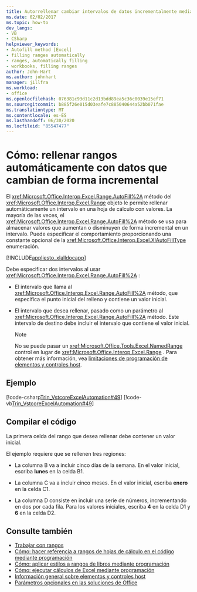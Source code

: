 ```yaml
---
title: Autorrellenar cambiar intervalos de datos incrementalmente mediante programación
ms.date: 02/02/2017
ms.topic: how-to
dev_langs:
- VB
- CSharp
helpviewer_keywords:
- Autofill method [Excel]
- filling ranges automatically
- ranges, automatically filling
- workbooks, filling ranges
author: John-Hart
ms.author: johnhart
manager: jillfra
ms.workload:
- office
ms.openlocfilehash: 076381c93d11c2d13bdd89ea5c36c0039e15ef71
ms.sourcegitcommit: b885f26e015d03eafe7c885040644a52bb071fae
ms.translationtype: MT
ms.contentlocale: es-ES
ms.lasthandoff: 06/30/2020
ms.locfileid: "85547477"
---
```

# <a name="how-to-programmatically-automatically-fill-ranges-with-incrementally-changing-data"></a>Cómo: rellenar rangos automáticamente con datos que cambian de forma incremental
  El <xref:Microsoft.Office.Interop.Excel.Range.AutoFill%2A> método del <xref:Microsoft.Office.Interop.Excel.Range> objeto le permite rellenar automáticamente un intervalo en una hoja de cálculo con valores. La mayoría de las veces, el <xref:Microsoft.Office.Interop.Excel.Range.AutoFill%2A> método se usa para almacenar valores que aumentan o disminuyen de forma incremental en un intervalo. Puede especificar el comportamiento proporcionando una constante opcional de la <xref:Microsoft.Office.Interop.Excel.XlAutoFillType> enumeración.

 [!INCLUDE[appliesto_xlalldocapp](../vsto/includes/appliesto-xlalldocapp-md.md)]

 Debe especificar dos intervalos al usar <xref:Microsoft.Office.Interop.Excel.Range.AutoFill%2A> :

- El intervalo que llama al <xref:Microsoft.Office.Interop.Excel.Range.AutoFill%2A> método, que especifica el punto inicial del relleno y contiene un valor inicial.

- El intervalo que desea rellenar, pasado como un parámetro al <xref:Microsoft.Office.Interop.Excel.Range.AutoFill%2A> método. Este intervalo de destino debe incluir el intervalo que contiene el valor inicial.

    > [!NOTE]
    > No se puede pasar un <xref:Microsoft.Office.Tools.Excel.NamedRange> control en lugar de <xref:Microsoft.Office.Interop.Excel.Range> . Para obtener más información, vea [limitaciones de programación de elementos y controles host](../vsto/programmatic-limitations-of-host-items-and-host-controls.md).

## <a name="example"></a>Ejemplo
 [!code-csharp[Trin_VstcoreExcelAutomation#49](../vsto/codesnippet/CSharp/Trin_VstcoreExcelAutomationCS/Sheet1.cs#49)]
 [!code-vb[Trin_VstcoreExcelAutomation#49](../vsto/codesnippet/VisualBasic/Trin_VstcoreExcelAutomation/Sheet1.vb#49)]

## <a name="compile-the-code"></a>Compilar el código
 La primera celda del rango que desea rellenar debe contener un valor inicial.

 El ejemplo requiere que se rellenen tres regiones:

- La columna B va a incluir cinco días de la semana. En el valor inicial, escriba **lunes** en la celda B1.

- La columna C va a incluir cinco meses. En el valor inicial, escriba **enero** en la celda C1.

- La columna D consiste en incluir una serie de números, incrementando en dos por cada fila. Para los valores iniciales, escriba **4** en la celda D1 y **6** en la celda D2.

## <a name="see-also"></a>Consulte también
- [Trabajar con rangos](../vsto/working-with-ranges.md)
- [Cómo: hacer referencia a rangos de hojas de cálculo en el código mediante programación](../vsto/how-to-programmatically-refer-to-worksheet-ranges-in-code.md)
- [Cómo: aplicar estilos a rangos de libros mediante programación](../vsto/how-to-programmatically-apply-styles-to-ranges-in-workbooks.md)
- [Cómo: ejecutar cálculos de Excel mediante programación](../vsto/how-to-programmatically-run-excel-calculations-programmatically.md)
- [Información general sobre elementos y controles host](../vsto/host-items-and-host-controls-overview.md)
- [Parámetros opcionales en las soluciones de Office](../vsto/optional-parameters-in-office-solutions.md)
